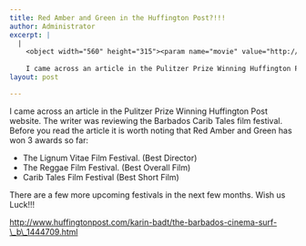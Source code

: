```yaml
---
title: Red Amber and Green in the Huffington Post?!!!
author: Administrator
excerpt: |
  |
    <object width="560" height="315"><param name="movie" value="http://www.youtube.com/v/cFdC0zptYo8?version=3&amp;hl=en_US"></param><param name="allowFullScreen" value="true"></param><param name="allowscriptaccess" value="always"></param><embed src="http://www.youtube.com/v/cFdC0zptYo8?version=3&amp;hl=en_US" type="application/x-shockwave-flash" width="560" height="315" allowscriptaccess="always" allowfullscreen="true"></embed></object>
    
    I came across an article in the Pulitzer Prize Winning Huffington Post website. The writer was reviewing the Barbados Carib Tales film festival.
layout: post

---
```

I came across an article in the Pulitzer Prize Winning Huffington Post website. The writer was reviewing the Barbados Carib Tales film festival. Before you read the article it is worth noting that Red Amber and Green has won 3 awards so far:  
- The Lignum Vitae Film Festival. (Best Director)  
- The Reggae Film Festival. (Best Overall Film)  
- Carib Tales Film Festival (Best Short Film) 

There are a few more upcoming festivals in the next few months. Wish us Luck!!!

http://www.huffingtonpost.com/karin-badt/the-barbados-cinema-surf-\_b\_1444709.html